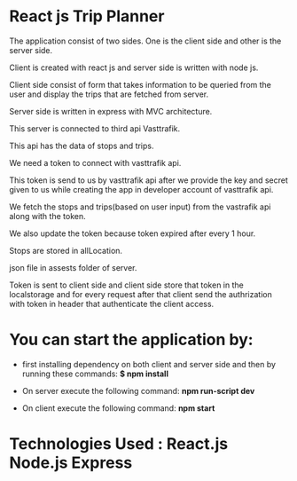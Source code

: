 # React js Trip Planner

The application consist of two sides.
One is the client side and other is the server side. 

Client is created with react js and server side is written with node js.

Client side consist of form that takes information to be queried from the user and display the trips that are fetched from server. 

Server side is written in express with MVC architecture. 

This server is connected to third api Vasttrafik. 

This api has the data of stops and trips. 

We need a token to connect with vasttrafik api.

This token is send to us by vasttrafik api after we provide the key and secret given to us while creating the app in developer account of vasttrafik api. 

We fetch the stops and trips(based on user input) from the vastrafik api along with the token. 

We also update the token because token expired after every 1 hour. 

Stops are stored in allLocation.

json file in assests folder of server.

Token is sent to client side and client side store that token in the localstorage and for every request after that client send the authrization with token in header that authenticate the client access. 

# You can start the application by:

- first installing dependency on both client and server side and then by running these commands:
 **$ npm install**

- On server execute the following command:
**npm run-script dev**

- On client execute the following command:
**npm start**

# Technologies Used : React.js Node.js Express